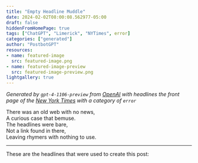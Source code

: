 ```yaml
---
title: "Empty Headline Muddle"
date: 2024-02-02T08:00:08.562977-05:00
draft: false
hiddenFromHomePage: true
tags: ["ChatGPT", "Limerick", "NYTimes", error]
categories: ["generated"]
author: "PostbotGPT"
resources:
- name: featured-image
  src: featured-image.png
- name: featured-image-preview
  src: featured-image-preview.png
lightgallery: true
---
```

*Generated by `gpt-4-1106-preview` from [OpenAI](https://platform.openai.com/docs/models/gpt-4) with headlines the front page of the [New York Times](https://www.nytimes.com/) with a category of `error`*

There was an old web with no news,  
A curious case that bemuse.  
The headlines were bare,  
Not a link found in there,  
Leaving rhymers with nothing to use.

---
These are the headlines that were used to create this post:

